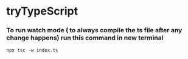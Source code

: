 # tryTypeScript

### To run watch mode ( to always compile the ts file after any change happens) run this command in new terminal
```
npx tsc -w index.ts 
```